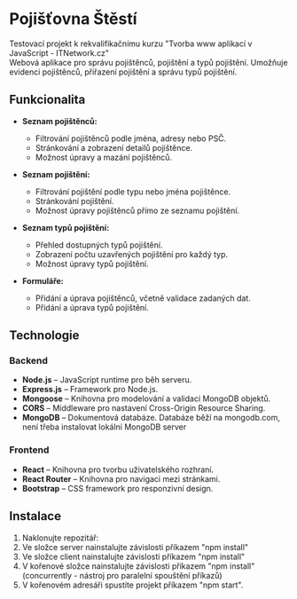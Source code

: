 # Pojišťovna Štěstí

Testovací projekt k rekvalifikačnímu kurzu "Tvorba www aplikací v JavaScript - ITNetwork.cz"  
Webová aplikace pro správu pojištěnců, pojištění a typů pojištění. Umožňuje evidenci pojištěnců, přiřazení pojištění a správu typů pojištění.

## Funkcionalita

- **Seznam pojištěnců:**
  - Filtrování pojištěnců podle jména, adresy nebo PSČ.
  - Stránkování a zobrazení detailů pojištěnce.
  - Možnost úpravy a mazání pojištěnců.

- **Seznam pojištění:**
  - Filtrování pojištění podle typu nebo jména pojištěnce.
  - Stránkování pojištění.
  - Možnost úpravy pojištěnců přímo ze seznamu pojištění.

- **Seznam typů pojištění:**
  - Přehled dostupných typů pojištění.
  - Zobrazení počtu uzavřených pojištění pro každý typ.
  - Možnost úpravy typů pojištění.

- **Formuláře:**
  - Přidání a úprava pojištěnců, včetně validace zadaných dat.
  - Přidání a úprava typů pojištění.

## Technologie

### Backend
- **Node.js** – JavaScript runtime pro běh serveru.
- **Express.js** – Framework pro Node.js.
- **Mongoose** – Knihovna pro modelování a validaci MongoDB objektů.
- **CORS** – Middleware pro nastavení Cross-Origin Resource Sharing.
- **MongoDB** – Dokumentová databáze. Databáze běží na mongodb.com, není třeba instalovat lokální MongoDB server
 
### Frontend
- **React** – Knihovna pro tvorbu uživatelského rozhraní.
- **React Router** – Knihovna pro navigaci mezi stránkami.
- **Bootstrap** – CSS framework pro responzivní design.

## Instalace

1. Naklonujte repozitář:
2. Ve složce server nainstalujte závislosti příkazem "npm install"
3. Ve složce client nainstalujte závislosti příkazem "npm install"
4. V kořenové složce nainstalujte závislosti příkazem "npm install" (concurrently - nástroj pro paralelní spouštění příkazů)
5. V kořenovém adresáři spustíte projekt příkazem "npm start".